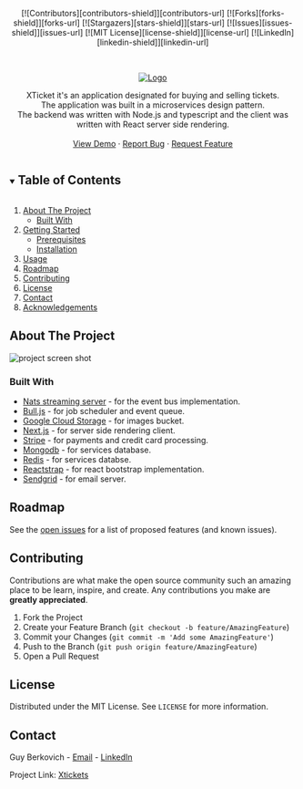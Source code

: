 <!-- PROJECT SHIELDS -->
<!--
*** I'm using markdown "reference style" links for readability.
*** Reference links are enclosed in brackets [ ] instead of parentheses ( ).
*** See the bottom of this document for the declaration of the reference variables
*** for contributors-url, forks-url, etc. This is an optional, concise syntax you may use.
*** https://www.markdownguide.org/basic-syntax/#reference-style-links
-->
<p align="center">
[![Contributors][contributors-shield]][contributors-url]
[![Forks][forks-shield]][forks-url]
[![Stargazers][stars-shield]][stars-url]
[![Issues][issues-shield]][issues-url]
[![MIT License][license-shield]][license-url]
[![LinkedIn][linkedin-shield]][linkedin-url]
</p>

<!-- PROJECT LOGO -->
<br />
<p align="center">
  <a href="https://github.com/GuyBerko/xtickets">
    <img src="https://storage.googleapis.com/xtickets/assets/logo-black.png" alt="Logo">
  </a>

  <p align="center">
    XTicket it's an application designated for buying and selling tickets.<br />
    The application was built in a microservices design pattern.<br />
    The backend was written with Node.js and typescript and the client was written with React server side rendering.
    <br />
    <br />
    <a href="http://guy-berkovich.com">View Demo</a>
    ·
    <a href="https://github.com/GuyBerko/xtickets/issues">Report Bug</a>
    ·
    <a href="https://github.com/GuyBerko/xtickets/issues">Request Feature</a>
  </p>
</p>

<!-- TABLE OF CONTENTS -->
<details open="open">
  <summary><h2 style="display: inline-block">Table of Contents</h2></summary>
  <ol>
    <li>
      <a href="#about-the-project">About The Project</a>
      <ul>
        <li><a href="#built-with">Built With</a></li>
      </ul>
    </li>
    <li>
      <a href="#getting-started">Getting Started</a>
      <ul>
        <li><a href="#prerequisites">Prerequisites</a></li>
        <li><a href="#installation">Installation</a></li>
      </ul>
    </li>
    <li><a href="#usage">Usage</a></li>
    <li><a href="#roadmap">Roadmap</a></li>
    <li><a href="#contributing">Contributing</a></li>
    <li><a href="#license">License</a></li>
    <li><a href="#contact">Contact</a></li>
    <li><a href="#acknowledgements">Acknowledgements</a></li>
  </ol>
</details>

<!-- ABOUT THE PROJECT -->

## About The Project
<img src="https://storage.googleapis.com/portfolio-309012/xtickets-desktop2.PNG" alt="project screen shot" />

### Built With

- [Nats streaming server](https://github.com/nats-io/nats-streaming-server) - for the event bus implementation.
- [Bull.js](https://github.com/OptimalBits/bull) - for job scheduler and event queue.
- [Google Cloud Storage](https://www.npmjs.com/package/@google-cloud/storage) - for images bucket.
- [Next.js](https://nextjs.org/) - for server side rendering client.
- [Stripe](https://stripe.com/) - for payments and credit card processing.
- [Mongodb](https://www.mongodb.com/) - for services database.
- [Redis](https://redis.io/) - for services databse.
- [Reactstrap](https://reactstrap.github.io/) - for react bootstrap implementation.
- [Sendgrid](https://sendgrid.com/) - for email server.


<!-- ROADMAP -->

## Roadmap

See the [open issues](https://github.com/GuyBerko/xtickets/issues) for a list of proposed features (and known issues).

<!-- CONTRIBUTING -->

## Contributing

Contributions are what make the open source community such an amazing place to be learn, inspire, and create. Any contributions you make are **greatly appreciated**.

1. Fork the Project
2. Create your Feature Branch (`git checkout -b feature/AmazingFeature`)
3. Commit your Changes (`git commit -m 'Add some AmazingFeature'`)
4. Push to the Branch (`git push origin feature/AmazingFeature`)
5. Open a Pull Request

<!-- LICENSE -->

## License

Distributed under the MIT License. See `LICENSE` for more information.

<!-- CONTACT -->

## Contact

Guy Berkovich - <a href="mailto:mailofguy@gmail.com">Email</a> - [LinkedIn](https://www.linkedin.com/in/guy-berkovich-8a4892123/)

Project Link: [Xtickets](https://github.com/GuyBerko/xtickets)


<!-- MARKDOWN LINKS & IMAGES -->
<!-- https://www.markdownguide.org/basic-syntax/#reference-style-links -->

[contributors-shield]: https://img.shields.io/github/contributors/GuyBerko/xtickets.svg
[contributors-url]: https://github.com/GuyBerko/xtickets/graphs/contributors
[forks-shield]: https://img.shields.io/github/forks/GuyBerko/xtickets.svg
[forks-url]: https://github.com/GuyBerko/xtickets/network/members
[stars-shield]: https://img.shields.io/github/stars/GuyBerko/xtickets.svg
[stars-url]: https://github.com/GuyBerko/xtickets/stargazers
[issues-shield]: https://img.shields.io/github/issues/GuyBerko/xtickets.svg
[issues-url]: https://github.com/GuyBerko/xtickets/issues
[license-shield]: https://img.shields.io/github/license/GuyBerko/xtickets.svg
[license-url]: https://github.com/GuyBerko/xtickets/blob/master/LICENSE
[linkedin-shield]: https://img.shields.io/badge/-LinkedIn-black.svg?logo=linkedin&colorB=555
[linkedin-url]: https://linkedin.com/in/guy-berkovich-8a4892123/
